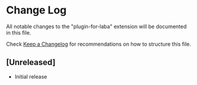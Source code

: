 # Change Log

All notable changes to the "plugin-for-laba" extension will be documented in this file.

Check [Keep a Changelog](http://keepachangelog.com/) for recommendations on how to structure this file.

## [Unreleased]

- Initial release